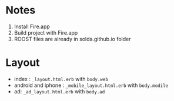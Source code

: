 # Notes

1. Install Fire.app
3. Build project with Fire.app
4. ROOST files are already in solda.github.io folder

# Layout

- index : `_layout.html.erb` with `body.web`
- android and iphone : `_mobile_layout.html.erb` with `body.modile`
- ad: `_ad_layout.html.erb` with `body.ad`